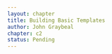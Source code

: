 ```yaml
---
layout: chapter
title: Building Basic Templates
author: John Graybeal
chapter: c2
status: Pending
---
```

